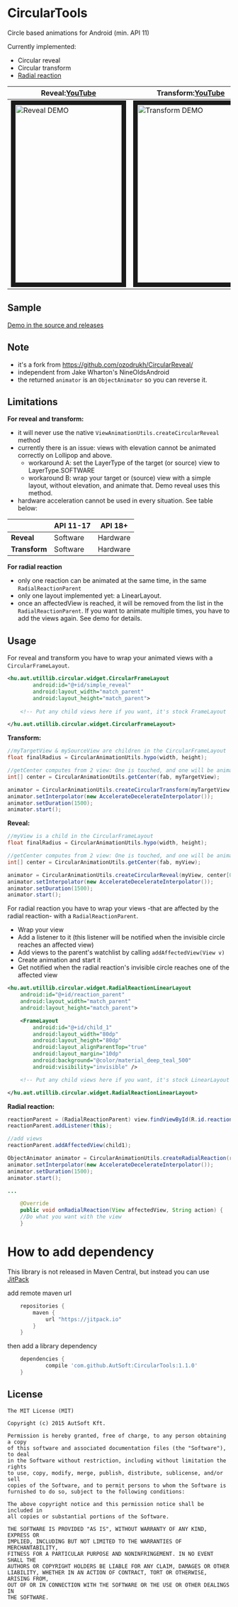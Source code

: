 CircularTools
==============
Circle based animations for Android (min. API 11)

Currently implemented:
- Circular reveal
- Circular transform
- <a href="http://material-design.storage.googleapis.com/videos/animation-responsive-interation-radialReact-example_large_xhdpi.webm">Radial reaction</a>

|**Reveal:**<a href="https://youtu.be/g83nwbi33c0">YouTube</a>|**Transform:**<a href="https://youtu.be/96eBHwWxTiA">YouTube</a>|**Radial reaction:**<a href="https://youtu.be/jv6fs12UJHo">YouTube</a>|
|---------------|-----------|-----------|
|<img src="http://i.imgur.com/pT0UqHA.gif" alt="Reveal DEMO" width="240" height="400" border="10" />|<img src="http://i.imgur.com/QeaoLpD.gif" alt="Transform DEMO" width="240" height="400" border="10" />|<img src="http://i.imgur.com/XkPNT4V.gif" alt="Radial reaction DEMO" width="240" height="400" border="10" />|


Sample
------
<a href="https://github.com/Gordi90/CircularTools/releases">Demo in the source and releases</a>

Note
-----
- it's a fork from https://github.com/ozodrukh/CircularReveal/
- independent from Jake Wharton's NineOldsAndroid
- the returned `animator` is an `ObjectAnimator` so you can reverse it.
 
Limitations
-----------
**For reveal and transform:**
- it will never use the native `ViewAnimationUtils.createCircularReveal` method
- currently there is an issue: views with elevation cannot be animated correctly on Lollipop and above.
	- workaround A: set the LayerType of the target (or source) view to LayerType.SOFTWARE
	- workaround B: wrap your target or (source) view with a simple layout, without elevation, and animate that. Demo reveal uses this method.
- hardware acceleration cannot be used in every situation. See table below:

|               | API 11-17 |  API 18+  |
|---------------|-----------|-----------|
|   **Reveal**  |  Software |  Hardware |
| **Transform** |  Software |  Hardware |

**For radial reaction**
- only one reaction can be animated at the same time, in the same `RadialReactionParent`
- only one layout implemented yet: a LinearLayout.
- once an affectedView is reached, it will be removed from the list in the `RadialReactionParent`. If you want to animate multiple times, you have to add the views again. See demo for details.

Usage
------

For reveal and transform you have to wrap your animated views with a `CircularFrameLayout`.

```xml
<hu.aut.utillib.circular.widget.CircularFrameLayout
        android:id="@+id/simple_reveal"
        android:layout_width="match_parent"
        android:layout_height="match_parent">
    
    <!-- Put any child views here if you want, it's stock FrameLayout  -->

</hu.aut.utillib.circular.widget.CircularFrameLayout>
```
**Transform:**
```java
//myTargetView & mySourceView are children in the CircularFrameLayout
float finalRadius = CircularAnimationUtils.hypo(width, height);

//getCenter computes from 2 view: One is touched, and one will be animated, but you can use anything for center
int[] center = CircularAnimationUtils.getCenter(fab, myTargetView);

animator = CircularAnimationUtils.createCircularTransform(myTargetView, mySourceView, center[0], center[1], 0F, finalRadius);
animator.setInterpolator(new AccelerateDecelerateInterpolator());
animator.setDuration(1500);
animator.start();

```

**Reveal:**
```java
//myView is a child in the CircularFrameLayout
float finalRadius = CircularAnimationUtils.hypo(width, height);

//getCenter computes from 2 view: One is touched, and one will be animated, but you can use anything for center
int[] center = CircularAnimationUtils.getCenter(fab, myView);

animator = CircularAnimationUtils.createCircularReveal(myView, center[0], center[1], 0, finalRadius);
animator.setInterpolator(new AccelerateDecelerateInterpolator());
animator.setDuration(1500);
animator.start();      

```

For radial reaction you have to wrap your views -that are affected by the radial reaction- with a `RadialReactionParent`. 
- Wrap your view
- Add a listener to it (this listener will be notified when the invisible circle reaches an affected view)
- Add views to the parent's watchlist by calling `addAffectedView(View v)`
- Create animation and start it
- Get notified when the radial reaction's invisible circle reaches one of the affected view

```xml
<hu.aut.utillib.circular.widget.RadialReactionLinearLayout 
    android:id="@+id/reaction_parent"
    android:layout_width="match_parent"
    android:layout_height="match_parent">

	<FrameLayout
		android:id="@+id/child_1"
		android:layout_width="80dp"
		android:layout_height="80dp"
		android:layout_alignParentTop="true"
		android:layout_margin="10dp"
		android:background="@color/material_deep_teal_500"
		android:visibility="invisible" />

    <!-- Put any child views here if you want, it's stock LinearLayout -->

</hu.aut.utillib.circular.widget.RadialReactionLinearLayout>
```
**Radial reaction:**
```java
reactionParent = (RadialReactionParent) view.findViewById(R.id.reaction_parent);
reactionParent.addListener(this);

//add views
reactionParent.addAffectedView(child1);

ObjectAnimator animator = CircularAnimationUtils.createRadialReaction(reactionParent, fab, "action");
animator.setInterpolator(new AccelerateDecelerateInterpolator());
animator.setDuration(1500);
animator.start();

...

    @Override
    public void onRadialReaction(View affectedView, String action) {
	//Do what you want with the view    
    }

```

How to add dependency
=====================

This library is not released in Maven Central, but instead you can use [JitPack](https://www.jitpack.io/)

add remote maven url

```groovy
	repositories {
	    maven {
	        url "https://jitpack.io"
	    }
	}
```

then add a library dependency

```groovy
	dependencies {
	        compile 'com.github.AutSoft:CircularTools:1.1.0'
	}
```


License
--------

    The MIT License (MIT)

    Copyright (c) 2015 AutSoft Kft.
    
    Permission is hereby granted, free of charge, to any person obtaining a copy
    of this software and associated documentation files (the "Software"), to deal
    in the Software without restriction, including without limitation the rights
    to use, copy, modify, merge, publish, distribute, sublicense, and/or sell
    copies of the Software, and to permit persons to whom the Software is
    furnished to do so, subject to the following conditions:
    
    The above copyright notice and this permission notice shall be included in
    all copies or substantial portions of the Software.
    
    THE SOFTWARE IS PROVIDED "AS IS", WITHOUT WARRANTY OF ANY KIND, EXPRESS OR
    IMPLIED, INCLUDING BUT NOT LIMITED TO THE WARRANTIES OF MERCHANTABILITY,
    FITNESS FOR A PARTICULAR PURPOSE AND NONINFRINGEMENT. IN NO EVENT SHALL THE
    AUTHORS OR COPYRIGHT HOLDERS BE LIABLE FOR ANY CLAIM, DAMAGES OR OTHER
    LIABILITY, WHETHER IN AN ACTION OF CONTRACT, TORT OR OTHERWISE, ARISING FROM,
    OUT OF OR IN CONNECTION WITH THE SOFTWARE OR THE USE OR OTHER DEALINGS IN
    THE SOFTWARE.
